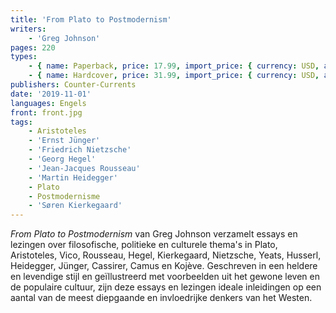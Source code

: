 ```yaml
---
title: 'From Plato to Postmodernism'
writers:
    - 'Greg Johnson'
pages: 220
types:
    - { name: Paperback, price: 17.99, import_price: { currency: USD, amount: 16.0 }, isbn: 978-1-642641-35-6 }
    - { name: Hardcover, price: 31.99, import_price: { currency: USD, amount: 28.0 }, isbn: 978-1-642641-34-9 }
publishers: Counter-Currents
date: '2019-11-01'
languages: Engels
front: front.jpg
tags:
    - Aristoteles
    - 'Ernst Jünger'
    - 'Friedrich Nietzsche'
    - 'Georg Hegel'
    - 'Jean-Jacques Rousseau'
    - 'Martin Heidegger'
    - Plato
    - Postmodernisme
    - 'Søren Kierkegaard'
---
```


*From Plato to Postmodernism* van Greg Johnson verzamelt essays en lezingen over filosofische, politieke en culturele thema's in Plato, Aristoteles, Vico, Rousseau, Hegel, Kierkegaard, Nietzsche, Yeats, Husserl, Heidegger, Jünger, Cassirer, Camus en Kojève. Geschreven in een heldere en levendige stijl en geïllustreerd met voorbeelden uit het gewone leven en de populaire cultuur, zijn deze essays en lezingen ideale inleidingen op een aantal van de meest diepgaande en invloedrijke denkers van het Westen.
